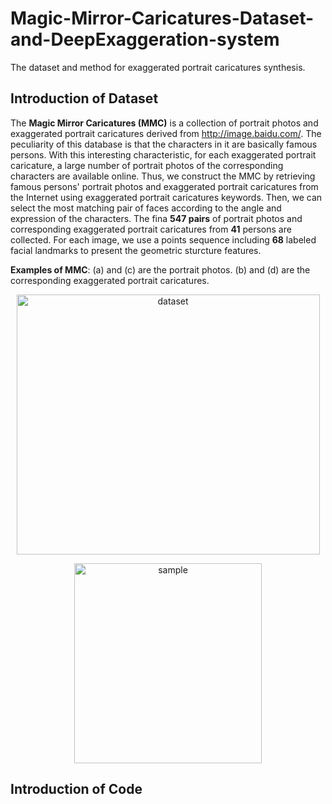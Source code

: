 # Magic-Mirror-Caricatures-Dataset-and-DeepExaggeration-system
The dataset and method for exaggerated portrait caricatures synthesis.
## Introduction of Dataset
The **Magic Mirror Caricatures (MMC)** is a collection of portrait photos and exaggerated portrait caricatures derived from http://image.baidu.com/. The peculiarity of this database is that the characters in it are basically famous persons. With this interesting characteristic, for each exaggerated portrait caricature, a large number of portrait photos of the corresponding characters are available online. Thus, we construct the MMC by retrieving famous persons' portrait photos and exaggerated portrait caricatures from the Internet using exaggerated portrait caricatures keywords. Then, we can select the most matching pair of faces according to the angle and expression of the characters. The fina **547 pairs** of portrait photos and corresponding exaggerated portrait caricatures from **41** persons are collected. For each image, we use a points sequence including **68** labeled facial landmarks to present the geometric sturcture features. 

**Examples of MMC**: (a) and (c) are the portrait photos. (b) and (d) are the corresponding exaggerated portrait caricatures.

<div align=center> <img src="https://github.com/TCvivi/Magic-Mirror-Caricatures-Dataset-and-DeepExaggeration-system/blob/master/dataset.png" width="485" height="416" alt="dataset" />

<img src="https://github.com/TCvivi/Magic-Mirror-Caricatures-Dataset-and-DeepExaggeration-system/blob/master/sample.png" width="300" height="320" alt="sample"/> </div>
  
## Introduction of Code

